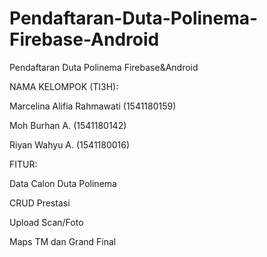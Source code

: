# Pendaftaran-Duta-Polinema-Firebase-Android
Pendaftaran Duta Polinema Firebase&amp;Android

NAMA KELOMPOK (TI3H):

Marcelina Alifia Rahmawati (1541180159)

Moh Burhan A. (1541180142)

Riyan Wahyu A. (1541180016)


FITUR:

Data Calon Duta Polinema

CRUD Prestasi

Upload Scan/Foto

Maps TM dan Grand Final
